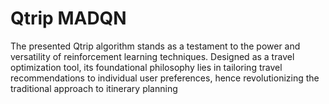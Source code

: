 # Qtrip MADQN
The presented Qtrip algorithm stands as a testament to the power and versatility of reinforcement learning techniques. Designed as a travel optimization tool, its foundational philosophy lies in tailoring travel recommendations to individual user preferences, hence revolutionizing the traditional approach to itinerary planning
